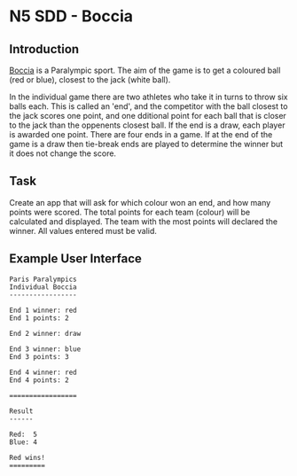 # N5 SDD - Boccia

## Introduction

[Boccia](https://boccia.uk.com/about-boccia "External link") is a Paralympic sport.  The aim of the game is to get a coloured ball (red or blue), closest to the jack (white ball).

In the individual game there are two athletes who take it in turns to throw six balls each.  This is called an 'end', and the competitor with the ball closest to the jack scores one point, and one dditional point for each ball that is closer to the jack than the oppenents closest ball.  If the end is a draw, each player is awarded one point.  There are four ends in a game.  If at the end of the game is a draw then tie-break ends are played to determine the winner but it does not change the score.

## Task

Create an app that will ask for which colour won an end, and how many points were scored.  The total points for each team (colour) will be calculated and displayed.  The team with the most points will declared the winner.  All values entered must be valid.

## Example User Interface

```
Paris Paralympics
Individual Boccia
-----------------

End 1 winner: red
End 1 points: 2

End 2 winner: draw

End 3 winner: blue
End 3 points: 3

End 4 winner: red
End 4 points: 2

=================

Result
------

Red:  5
Blue: 4

Red wins!
=========
```